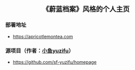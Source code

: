 <h2 align="center">《蔚蓝档案》风格的个人主页</h2>

### 部署地址
- https://apricotlemontea.com

### 源项目（作者：[小鱼yuzifu](https://github.com/sf-yuzifu)）
- https://github.com/sf-yuzifu/homepage

